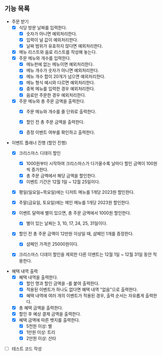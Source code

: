 ## 기능 목록

- 주문 받기
    - [x] 식당 방문 날짜를 입력한다.
        - [x] 숫자가 아니면 예외처리한다.
        - [x] 입력이 널 값이 예외처리한다.
        - [x] 날짜 범위가 유효하지 않다면 예외처리한다.
    - [x] 메뉴 리스트와 음료 리스트를 작성해 놓는다.
    - [x] 주문 메뉴와 개수를 입력한다.
        - [x] 메뉴판에 없는 메뉴이면 예외처리한다.
        - [x] 메뉴 개수가 숫자가 아니면 예외처리한다.
        - [x] 메뉴 개수 합이 20개가 넘으면 예외처리한다.
        - [x] 메뉴 형식 예시와 다르면 예외처리한다.
        - [x] 중복 메뉴를 입력한 경우 예외처리한다.
        - [x] 음료만 주문한 경우 예외처리한다.
    - [x] 주문 메뉴와 총 주문 금액을 출력한다.
        - [x] 주문 메뉴와 개수를 줄 단위로 출력한다.
        - [x] 할인 전 총 주문 금액을 출력한다.
        - [x] 증정 이벤트 여부를 확인하고 출력한다.


- 이벤트 플래너 진행 (할인 진행)
    - [x] 크리스마스 디데이 할인
        - [x] 1000원부터 시작하여 크리스마스가 다가올수록 날마다 할인 금액이 100원씩 증가한다.
        - [x] 총 주문 금액에서 해당 금액을 할인한다.
        - [x] 이벤트 기간은 12월 1일 ~ 12월 25일이다.
    - [x] 평일(일요일~목요일)에는 디저트 메뉴를 1개당 2023원 할인한다.
    - [x] 주말(금요일, 토요일)에는 메인 메뉴를 1개당 2023원 할인한다.
    - [x] 이벤트 달력에 별이 있으면, 총 주문 금액에서 1000원 할인한다.
        - [x] 별이 있는 날짜는 3, 10, 17, 24, 25, 31일이다.
    - [x] 할인 전 총 주문 금액이 12만원 이상일 때, 샴페인 1개를 증정한다.
        - [x] 샴페인 가격은 25000원이다.
    - [x] 크리스마스 디데이 할인을 제외한 다른 이벤트는 12월 1일 ~ 12월 31일 동안 적용한다.


- 혜택 내역 출력
    - [x] 혜택 내역을 출력한다.
        - [x] 할인 명과 할인 금액을 -를 붙여 출력한다.
        - [x] 적용된 이벤트가 하나도 없다면 혜택 내역 "없음"으로 출력한다.
        - [x] 혜택 내역에 여러 개의 이벤트가 적용된 경우, 출력 순서는 자유롭게 출력한다.
    - [x] 총 혜택 금액을 출력한다.
    - [x] 할인 후 예상 결제 금액을 출력한다.
    - [x] 혜택 금액에 따른 뱃지를 출력한다.
        - [x] 5천원 이상: 별
        - [x] 1만원 이상: 트리
        - [x] 2만원 이상: 산타

- [ ] 테스트 코드 작성
